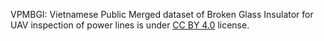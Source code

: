 VPMBGI: Vietnamese Public Merged dataset of Broken Glass Insulator for UAV inspection of power lines is under [CC BY 4.0](https://creativecommons.org/licenses/by/4.0/legalcode) license.
